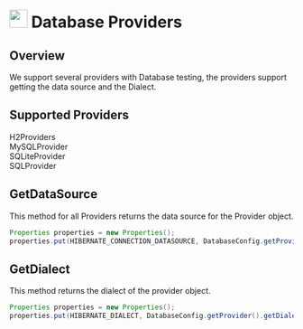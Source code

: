 # <img src="resources/maqslogo.ico" height="32" width="32"> Database Providers

## Overview
We support several providers with Database testing, the providers support getting the data source and the Dialect.

## Supported Providers
H2Providers  
MySQLProvider  
SQLiteProvider  
SQLProvider  

## GetDataSource
This method for all Providers returns the data source for the Provider object.
```java
Properties properties = new Properties();
properties.put(HIBERNATE_CONNECTION_DATASOURCE, DatabaseConfig.getProvider().getDataSource());
```
## GetDialect
This method returns the dialect of the provider object.
 ```java
 Properties properties = new Properties();
 properties.put(HIBERNATE_DIALECT, DatabaseConfig.getProvider().getDialect());
 ```